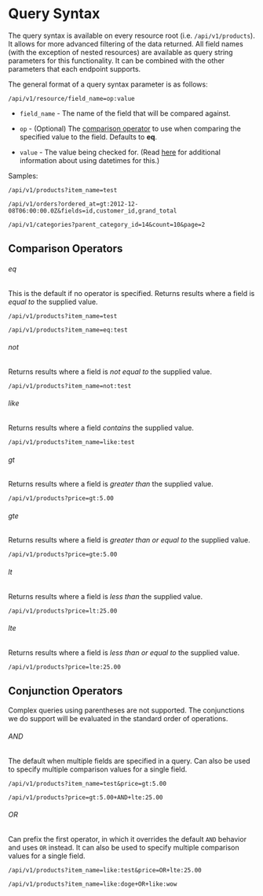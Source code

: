 [//]: # (Zendesk: 202836800)
Query Syntax
============

The query syntax is available on every resource root (i.e. `/api/v1/products`). It allows for more advanced filtering of the data returned. All field names (with the exception of nested resources) are available as query string parameters for this functionality. It can be combined with the other parameters that each endpoint supports.

The general format of a query syntax parameter is as follows:

```shell
/api/v1/resource/field_name=op:value
```

* `field_name` - The name of the field that will be compared against.

* `op` - (Optional) The [comparison operator](#comparison-operator) to use when comparing the specified value to the field. Defaults to **eq**.

* `value` - The value being checked for. (Read [here](datetimes.md) for additional information about using datetimes for this.)

Samples:

```shell
/api/v1/products?item_name=test
```

```shell
/api/v1/orders?ordered_at=gt:2012-12-08T06:00:00.0Z&fields=id,customer_id,grand_total
```

```shell
/api/v1/categories?parent_category_id=14&count=10&page=2
```

Comparison Operators
--------------------

###### eq

This is the default if no operator is specified. Returns results where a field is *equal to* the supplied value.

```shell
/api/v1/products?item_name=test
```

```shell
/api/v1/products?item_name=eq:test
```

###### not

Returns results where a field is *not equal to* the supplied value.

```shell
/api/v1/products?item_name=not:test
```

###### like

Returns results where a field *contains* the supplied value.

```shell
/api/v1/products?item_name=like:test
```

###### gt

Returns results where a field is *greater than* the supplied value.

```shell
/api/v1/products?price=gt:5.00
```

###### gte

Returns results where a field is *greater than or equal to* the supplied value.

```shell
/api/v1/products?price=gte:5.00
```

###### lt

Returns results where a field is *less than* the supplied value.

```shell
/api/v1/products?price=lt:25.00
```

###### lte

Returns results where a field is *less than or equal to* the supplied value.

```shell
/api/v1/products?price=lte:25.00
```

Conjunction Operators
---------------------

Complex queries using parentheses are not supported. The conjunctions we do support will be evaluated in the standard order of operations.

###### AND

The default when multiple fields are specified in a query. Can also be used to specify multiple comparison values for a single field.

```shell
/api/v1/products?item_name=test&price=gt:5.00
```

```shell
/api/v1/products?price=gt:5.00+AND+lte:25.00
```

###### OR

Can prefix the first operator, in which it overrides the default `AND` behavior and uses `OR` instead. It can also be used to specify multiple comparison values for a single field.

```shell
/api/v1/products?item_name=like:test&price=OR+lte:25.00
```

```shell
/api/v1/products?item_name=like:doge+OR+like:wow
```